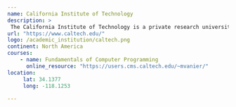 ```yaml
---
name: California Institute of Technology 
description: >
 The California Institute of Technology is a private research university in Pasadena, California. 
url: "https://www.caltech.edu/"
logo: /academic_institution/caltech.png
continent: North America
courses:
    - name: Fundamentals of Computer Programming
      online_resource: "https://users.cms.caltech.edu/~mvanier/"
location:
     lat: 34.1377
     long: -118.1253
   
---
```

